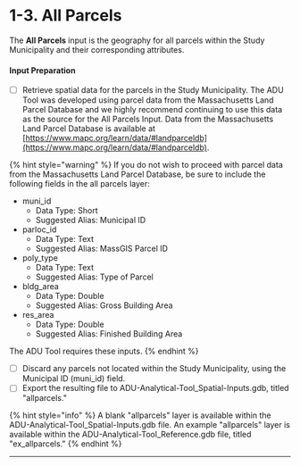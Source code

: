 # 1-3. All Parcels

The **All Parcels** input is the geography for all parcels within the Study Municipality and their corresponding attributes.

#### Input Preparation

* [ ] Retrieve spatial data for the parcels in the Study Municipality. The ADU Tool was developed using parcel data from the Massachusetts Land Parcel Database and we highly recommend continuing to use this data as the source for the All Parcels Input. Data from the Massachusetts Land Parcel Database is available at [https://www.mapc.org/learn/data/#landparceldb](https://www.mapc.org/learn/data/#landparceldb).

{% hint style="warning" %}
If you do not wish to proceed with parcel data from the Massachusetts Land Parcel Database, be sure to include the following fields in the all parcels layer:

* muni\_id
  * Data Type: Short
  * Suggested Alias: Municipal ID
* parloc\_id&#x20;
  * Data Type: Text
  * Suggested Alias: MassGIS Parcel ID
* poly\_type
  * Data Type: Text
  * Suggested Alias: Type of Parcel
* bldg\_area
  * Data Type: Double
  * Suggested Alias: Gross Building Area&#x20;
* res\_area
  * Data Type: Double
  * Suggested Alias: Finished Building Area&#x20;

The ADU Tool requires these inputs.
{% endhint %}

* [ ] Discard any parcels not located within the Study Municipality, using the Municipal ID (muni\_id) field.&#x20;
* [ ] Export the resulting file to ADU-Analytical-Tool\_Spatial-Inputs.gdb, titled "allparcels."

{% hint style="info" %}
A blank "allparcels" layer is available within the ADU-Analytical-Tool\_Spatial-Inputs.gdb file. An example "allparcels" layer is available within the ADU-Analytical-Tool\_Reference.gdb file, titled "ex\_allparcels."
{% endhint %}



****
